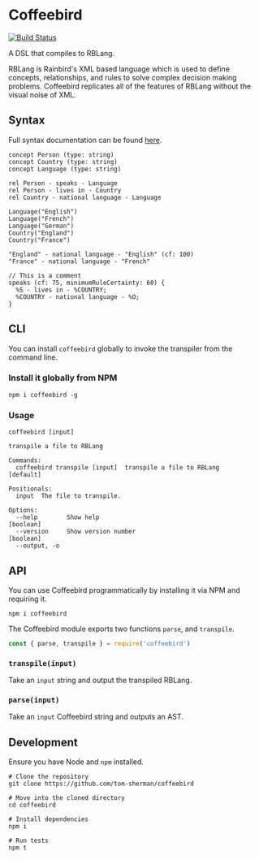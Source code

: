 # Coffeebird

[![Build Status](https://travis-ci.org/tom-sherman/coffeebird.svg?branch=master)](https://travis-ci.org/tom-sherman/coffeebird)

A DSL that compiles to RBLang.

RBLang is Rainbird's XML based language which is used to define concepts, relationships, and rules to solve complex decision making problems. Coffeebird replicates all of the features of RBLang without the visual noise of XML.

## Syntax

Full syntax documentation can be found [here](syntax.md).

```
concept Person (type: string)
concept Country (type: string)
concept Language (type: string)

rel Person - speaks - Language
rel Person - lives in - Country
rel Country - national language - Language

Language("English")
Language("French")
Language("German")
Country("England")
Country("France")

"England" - national language - "English" (cf: 100)
"France" - national language - "French"

// This is a comment
speaks (cf: 75, minimumRuleCertainty: 60) {
  %S - lives in - %COUNTRY;
  %COUNTRY - national language - %O;
}
```

## CLI

You can install `coffeebird` globally to invoke the transpiler from the command line.

### Install it globally from NPM

```
npm i coffeebird -g
```

### Usage

```
coffeebird [input]

transpile a file to RBLang

Commands:
  coffeebird transpile [input]  transpile a file to RBLang             [default]

Positionals:
  input  The file to transpile.

Options:
  --help        Show help                                              [boolean]
  --version     Show version number                                    [boolean]
  --output, -o
```

## API

You can use Coffeebird programmatically by installing it via NPM and requiring it.

```
npm i coffeebird
```

The Coffeebird module exports two functions `parse`, and `transpile`.

```javascript
const { parse, transpile } = require('coffeebird')
```

### `transpile(input)`

Take an `input` string and output the transpiled RBLang.

### `parse(input)`

Take an `input` Coffeebird string and outputs an AST.

## Development

Ensure you have Node and `npm` installed.

```
# Clone the repository
git clone https://github.com/tom-sherman/coffeebird

# Move into the cloned directory
cd coffeebird

# Install dependencies
npm i

# Run tests
npm t
```
